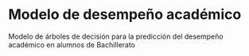 # Modelo de desempeño académico
Modelo de árboles de decisión para la predicción del desempeño académico en alumnos de Bachillerato
